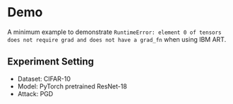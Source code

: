 # Demo

A minimum example to demonstrate `RuntimeError: element 0 of tensors does not require grad and does not have a grad_fn` when using IBM ART.

## Experiment Setting
* Dataset: CIFAR-10   
* Model: PyTorch pretrained ResNet-18
* Attack: PGD
